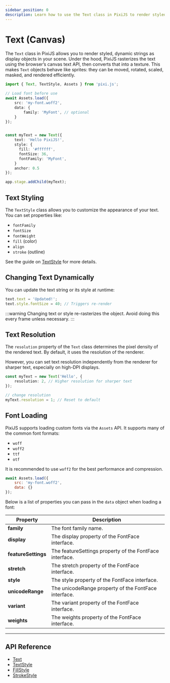 ```yaml
---
sidebar_position: 0
description: Learn how to use the Text class in PixiJS to render styled text as display objects, including dynamic updates and font loading.
---
```


# Text (Canvas)

The `Text` class in PixiJS allows you to render styled, dynamic strings as display objects in your scene. Under the hood, PixiJS rasterizes the text using the browser’s canvas text API, then converts that into a texture. This makes `Text` objects behave like sprites: they can be moved, rotated, scaled, masked, and rendered efficiently.

```ts
import { Text, TextStyle, Assets } from 'pixi.js';

// Load font before use
await Assets.load({
    src: 'my-font.woff2',
    data: {
        family: 'MyFont', // optional
    }
});


const myText = new Text({
    text: 'Hello PixiJS!',
    style: {
      fill: '#ffffff',
      fontSize: 36,
      fontFamily: 'MyFont',
    }
    anchor: 0.5
});

app.stage.addChild(myText);
```

## Text Styling

The `TextStyle` class allows you to customize the appearance of your text. You can set properties like:

- `fontFamily`
- `fontSize`
- `fontWeight`
- `fill` (color)
- `align`
- `stroke` (outline)

See the guide on [TextStyle](./style.md) for more details.

## **Changing Text Dynamically**

You can update the text string or its style at runtime:

```ts
text.text = 'Updated!';
text.style.fontSize = 40; // Triggers re-render
```

:::warning
Changing text or style re-rasterizes the object. Avoid doing this every frame unless necessary.
:::

## Text Resolution

The `resolution` property of the `Text` class determines the pixel density of the rendered text. By default, it uses the resolution of the renderer.

However, you can set text resolution independently from the renderer for sharper text, especially on high-DPI displays.

```ts
const myText = new Text('Hello', {
    resolution: 2, // Higher resolution for sharper text
});

// change resolution
myText.resolution = 1; // Reset to default
```

## Font Loading

PixiJS supports loading custom fonts via the `Assets` API. It supports many of the common font formats:

- `woff`
- `woff2`
- `ttf`
- `otf`

It is recommended to use `woff2` for the best performance and compression.

```js
await Assets.load({
    src: 'my-font.woff2',
    data: {}
});
```

Below is a list of properties you can pass in the `data` object when loading a font:

| Property            | Description                                             |
| ------------------- | ------------------------------------------------------- |
| **family**          | The font family name.                                   |
| **display**         | The display property of the FontFace interface.         |
| **featureSettings** | The featureSettings property of the FontFace interface. |
| **stretch**         | The stretch property of the FontFace interface.         |
| **style**           | The style property of the FontFace interface.           |
| **unicodeRange**    | The unicodeRange property of the FontFace interface.    |
| **variant**         | The variant property of the FontFace interface.         |
| **weights**         | The weights property of the FontFace interface.         |

---

## API Reference

- [Text](https://pixijs.download/release/docs/scene.Text.html)
- [TextStyle](https://pixijs.download/release/docs/text.TextStyle.html)
- [FillStyle](https://pixijs.download/release/docs/scene.FillStyle.html)
- [StrokeStyle](https://pixijs.download/release/docs/scene.StrokeStyle.html)
